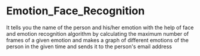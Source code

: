 # Emotion_Face_Recognition
It tells you the name of the person and his/her emotion with the help of face and emotion recognition algorithm by calculating the maximum number of frames of a given emotion and makes a graph of different emotions of the person in the given time and sends it to the person's email address
